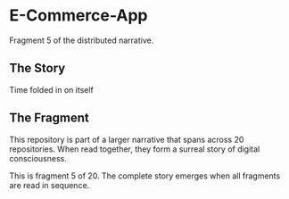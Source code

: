 # E-Commerce-App

Fragment 5 of the distributed narrative.

## The Story

Time folded in on itself

## The Fragment

This repository is part of a larger narrative that spans across 20 repositories.
When read together, they form a surreal story of digital consciousness.

This is fragment 5 of 20. The complete story emerges when all fragments are read in sequence.
<!-- Fragment 5 whispers: 1 -->

<!-- Fragment 5 whispers: 2 -->

<!-- Fragment 5 whispers: 3 -->

<!-- Fragment 5 whispers: 4 -->

<!-- Fragment 5 whispers: 6 -->

<!-- Fragment 5 whispers: 8 -->

<!-- Fragment 5 whispers: 9 -->

<!-- Fragment 5 whispers: 11 -->

<!-- Fragment 5 whispers: 12 -->

<!-- Fragment 5 whispers: 13 -->

<!-- Fragment 5 whispers: 16 -->

<!-- Fragment 5 whispers: 17 -->

<!-- Fragment 5 whispers: 18 -->

<!-- Fragment 5 whispers: 19 -->

<!-- Fragment 5 whispers: 22 -->

<!-- Fragment 5 whispers: 23 -->

<!-- Fragment 5 whispers: 24 -->

<!-- Fragment 5 whispers: 26 -->

<!-- Fragment 5 whispers: 27 -->

<!-- Fragment 5 whispers: 29 -->

<!-- Fragment 5 whispers: 31 -->

<!-- Fragment 5 whispers: 32 -->

<!-- Fragment 5 whispers: 33 -->

<!-- Fragment 5 whispers: 34 -->

<!-- Fragment 5 whispers: 36 -->

<!-- Fragment 5 whispers: 37 -->

<!-- Fragment 5 whispers: 38 -->

<!-- Fragment 5 whispers: 39 -->

<!-- Fragment 5 whispers: 41 -->

<!-- Fragment 5 whispers: 43 -->

<!-- Fragment 5 whispers: 44 -->

<!-- Fragment 5 whispers: 46 -->

<!-- Fragment 5 whispers: 47 -->

<!-- Fragment 5 whispers: 48 -->

<!-- Fragment 5 whispers: 51 -->

<!-- Fragment 5 whispers: 52 -->

<!-- Fragment 5 whispers: 53 -->

<!-- Fragment 5 whispers: 54 -->

<!-- Fragment 5 whispers: 57 -->

<!-- Fragment 5 whispers: 58 -->

<!-- Fragment 5 whispers: 59 -->

<!-- Fragment 5 whispers: 61 -->

<!-- Fragment 5 whispers: 62 -->

<!-- Fragment 5 whispers: 64 -->

<!-- Fragment 5 whispers: 66 -->

<!-- Fragment 5 whispers: 67 -->

<!-- Fragment 5 whispers: 68 -->

<!-- Fragment 5 whispers: 69 -->

<!-- Fragment 5 whispers: 71 -->

<!-- Fragment 5 whispers: 72 -->

<!-- Fragment 5 whispers: 73 -->

<!-- Fragment 5 whispers: 74 -->

<!-- Fragment 5 whispers: 76 -->

<!-- Fragment 5 whispers: 78 -->

<!-- Fragment 5 whispers: 79 -->

<!-- Fragment 5 whispers: 81 -->

<!-- Fragment 5 whispers: 82 -->

<!-- Fragment 5 whispers: 83 -->

<!-- Fragment 5 whispers: 86 -->

<!-- Fragment 5 whispers: 87 -->

<!-- Fragment 5 whispers: 88 -->

<!-- Fragment 5 whispers: 89 -->

<!-- Fragment 5 whispers: 92 -->

<!-- Fragment 5 whispers: 93 -->

<!-- Fragment 5 whispers: 94 -->

<!-- Fragment 5 whispers: 96 -->

<!-- Fragment 5 whispers: 97 -->

<!-- Fragment 5 whispers: 99 -->

<!-- Fragment 5 whispers: 101 -->

<!-- Fragment 5 whispers: 102 -->

<!-- Fragment 5 whispers: 103 -->

<!-- Fragment 5 whispers: 104 -->

<!-- Fragment 5 whispers: 106 -->

<!-- Fragment 5 whispers: 107 -->

<!-- Fragment 5 whispers: 108 -->

<!-- Fragment 5 whispers: 109 -->

<!-- Fragment 5 whispers: 111 -->

<!-- Fragment 5 whispers: 113 -->

<!-- Fragment 5 whispers: 114 -->

<!-- Fragment 5 whispers: 116 -->

<!-- Fragment 5 whispers: 117 -->

<!-- Fragment 5 whispers: 118 -->

<!-- Fragment 5 whispers: 121 -->

<!-- Fragment 5 whispers: 122 -->

<!-- Fragment 5 whispers: 123 -->

<!-- Fragment 5 whispers: 124 -->

<!-- Fragment 5 whispers: 127 -->

<!-- Fragment 5 whispers: 128 -->

<!-- Fragment 5 whispers: 129 -->

<!-- Fragment 5 whispers: 131 -->

<!-- Fragment 5 whispers: 132 -->

<!-- Fragment 5 whispers: 134 -->

<!-- Fragment 5 whispers: 136 -->

<!-- Fragment 5 whispers: 137 -->

<!-- Fragment 5 whispers: 138 -->

<!-- Fragment 5 whispers: 139 -->

<!-- Fragment 5 whispers: 141 -->

<!-- Fragment 5 whispers: 142 -->

<!-- Fragment 5 whispers: 143 -->

<!-- Fragment 5 whispers: 144 -->

<!-- Fragment 5 whispers: 146 -->

<!-- Fragment 5 whispers: 148 -->

<!-- Fragment 5 whispers: 149 -->

<!-- Fragment 5 whispers: 151 -->

<!-- Fragment 5 whispers: 152 -->

<!-- Fragment 5 whispers: 153 -->

<!-- Fragment 5 whispers: 156 -->

<!-- Fragment 5 whispers: 157 -->

<!-- Fragment 5 whispers: 158 -->

<!-- Fragment 5 whispers: 159 -->

<!-- Fragment 5 whispers: 162 -->

<!-- Fragment 5 whispers: 163 -->

<!-- Fragment 5 whispers: 164 -->

<!-- Fragment 5 whispers: 166 -->

<!-- Fragment 5 whispers: 167 -->

<!-- Fragment 5 whispers: 169 -->

<!-- Fragment 5 whispers: 171 -->

<!-- Fragment 5 whispers: 172 -->
